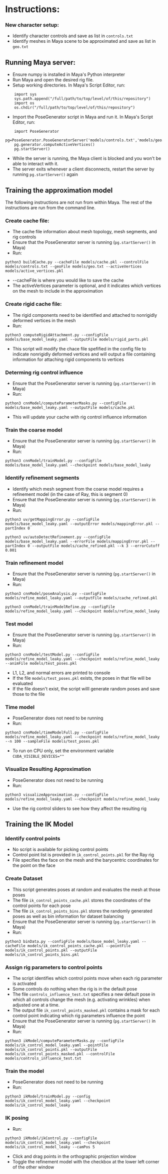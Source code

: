 # Instructions:

### New character setup:

* Identify character controls and save as list in `controls.txt`
* Identify meshes in Maya scene to be approximated and save as list in `geo.txt`

## Running Maya server:

* Ensure numpy is installed in Maya's Python interpreter
* Run Maya and open the desired rig file.
* Setup working directories. In Maya's Script Editor, run:
```
	import sys
	sys.path.append("/full/path/to/top/level/of/this/repository")
	import os
	os.chdir("/full/path/to/top/level/of/this/repository")
```
* Import the PoseGenerator script in Maya and run it. In Maya's Script Editor, run:
```
	import PoseGenerator
	pg=PoseGenerator.PoseGeneratorServer('models/controls.txt','models/geo.txt')
	pg.generator.computeActiveVertices()
	pg.startServer()
```
* While the server is running, the Maya client is blocked and you won't be able to interact with it.
* The server exits whenever a client disconnects, restart the server by running `pg.startServer()` again

## Training the approximation model

The following instructions are not run from within Maya. The rest of the instructions are run from the command line.

### Create cache file:
* The cache file information about mesh topology, mesh segments, and rig controls
* Ensure that the PoseGenerator server is running (`pg.startServer()` in Maya)
* Run: 
```
python3 buildCache.py --cacheFile models/cache.pkl --controlFile models/controls.txt --geoFile models/geo.txt --activeVertices models/active_vertices.pkl
```
* --cacheFile is where you would like to save the cache
* The activeVertices parameter is optional, and it indicates which vertices on the mesh to include in the approximation

### Create rigid cache file:
* The rigid components need to be identified and attached to nonrigidly deformed vertices in the mesh
* Run: 
```
python3 computeRigidAttachment.py --configFile models/base_model_leaky.yaml --outputFile models/rigid_parts.pkl
```
* This script will modify the chace file spefified in the config file to indicate nonrigidly deformed vertices and will output a file containing information for attaching rigid components to vertices

### Determing rig control influence
* Ensure that the PoseGenerator server is running (`pg.startServer()` in Maya)
* Run:
```
python3 cnnModel/computeParameterMasks.py --configFile models/base_model_leaky.yaml --outputFile models/cache.pkl
```
* This will update your cache with rig control influence information

### Train the coarse model
* Ensure that the PoseGenerator server is running (`pg.startServer()` in Maya)
* Run: 
```
python3 cnnModel/trainModel.py --configFile models/base_model_leaky.yaml --checkpoint models/base_model_leaky
```

### Identify refinement segments
* Identify which mesh segment from the coarse model requires a refinement model (in the case of Ray, this is segment 0)
* Ensure that the PoseGenerator server is running (`pg.startServer()` in Maya)
* Run:
```
python3 uv/getMappingError.py --configFile models/base_model_leaky.yaml --outputError models/mappingError.pkl --partIndex 0

python3 uv/autoDetectRefinement.py --configFile models/base_model_leaky.yaml --errorFile models/mappingError.pkl --partIndex 0 --outputFile models/cache_refined.pkl --k 3 --errorCutoff 0.001
```

### Train refinement model
* Ensure that the PoseGenerator server is running (`pg.startServer()` in Maya)
* Run:
```
python3 cnnModel/poseAnalysis.py --configFile models/refine_model_leaky.yaml --outputFile models/cache_refined.pkl

python3 cnnModel/trainModelRefine.py --configFile models/refine_model_leaky.yaml --checkpoint models/refine_model_leaky
```

### Test model
* Ensure that the PoseGenerator server is running (`pg.startServer()` in Maya)
* Run:
```
python3 cnnModel/testModel.py --configFile models/refine_model_leaky.yaml --checkpoint models/refine_model_leaky --animFile models/test_poses.pkl
```
* L1, L2, and normal errors are printed to console
* If the file `models/test_poses.pkl` exists, the poses in that file will be evaluated
* If the file doesn't exist, the script willl generate random poses and save those to the file

### Time model
* PoseGenerator does not need to be running
* Run:
```
python3 cnnModel/timeModelFull.py --configFile models/refine_model_leaky.yaml --checkpoint models/refine_model_leaky --n 100 --sampleFile models/test_poses.pkl
```
* To run on CPU only, set the environment variable `CUDA_VISIBLE_DEVICES=""`

### Visualize Resulting Approximation
* PoseGenerator does not need to be running
* Run:
```
python3 visualizeApproximation.py --configFile models/refine_model_leaky.yaml --checkpoint models/refine_model_leaky
```
* Use the rig control sliders to see how they affect the resulting rig


## Training the IK Model

### Identify control points
* No script is available for picking control points
* Control point list is provided in `ik_control_points.pkl` for the Ray rig
* File specifies the face on the mesh and the barycentric coordinates for the point on the face

### Create Dataset
* This script generates poses at random and evaluates the mesh at those poses
* The file `ik_control_points_cache.pkl` stores the coordinates of the control points for each pose
* The file `ik_control_points_bins.pkl` stores the randomly generated poses as well as bin information for dataset balancing
* Ensure that the PoseGenerator server is running (`pg.startServer()` in Maya)
* Run:
```
python3 binData.py --configFile models/base_model_leaky.yaml --cacheFile models/ik_control_points_cache.pkl --pointFile models/ik_control_points.pkl --outputFile models/ik_control_points_bins.pkl
```

### Assign rig parameters to control points
* The script identifies which control points move when each rig parameter is activated
* Some controls do nothing when the rig is in the default pose
* The file `controls_influence_test.txt` specifies a new default pose in which all controls change the mesh (e.g. activating wrinkles) when adjusted one at a time.
* The output file `ik_control_points_masked.pkl` contains a mask for each control point indicating which rig parameters influence the point
* Ensure that the PoseGenerator server is running (`pg.startServer()` in Maya)
* Run:
```
python3 ikModel/computeParameterMasks.py --configFile models/ik_control_model_leaky.yaml --pointFile models/ik_control_points.pkl --outputFile models/ik_control_points_masked.pkl --controlFile models/controls_influence_test.txt
```

### Train the model
* PoseGenerator does not need to be running
* Run:
```
python3 ikModel/trainModel.py --config models/ik_control_model_leaky.yaml --checkpoint models/ik_control_model_leaky
```

### IK posing
* Run:
```
python3 ikModel/ikControl.py --configFile models/ik_control_model_leaky.yaml --checkpoint models/ik_control_model_leaky --camPos 5
```
* Click and drag points in the orthographic projection window
* Toggle the refinement model with the checkbox at the lower left corner of the other window
